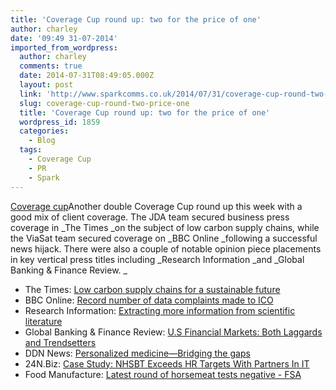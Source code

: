 ```yaml
---
title: 'Coverage Cup round up: two for the price of one'
author: charley
date: '09:49 31-07-2014'
imported_from_wordpress:
  author: charley
  comments: true
  date: 2014-07-31T08:49:05.000Z
  layout: post
  link: 'http://www.sparkcomms.co.uk/2014/07/31/coverage-cup-round-two-price-one/'
  slug: coverage-cup-round-two-price-one
  title: 'Coverage Cup round up: two for the price of one'
  wordpress_id: 1859
  categories:
    - Blog
  tags:
    - Coverage Cup
    - PR
    - Spark
---
```


[Coverage cup](Coverage-cup-167x300.jpg)Another double Coverage Cup round up this week with a good mix of client coverage. The JDA team secured business press coverage in _The Times _on the subject of low carbon supply chains, while the ViaSat team secured coverage on _BBC Online _following a successful news hijack. There were also a couple of notable opinion piece placements in key vertical press titles including _Research Information _and _Global Banking & Finance Review. _

  * The Times: [Low carbon supply chains for a sustainable future](http://raconteur.net/sustainability/low-carbon-supply-chains-for-a-sustainable-future)
  * BBC Online: [Record number of data complaints made to ICO](http://www.bbc.co.uk/news/technology-28301440)
  * Research Information: [Extracting more information from scientific literature](http://www.researchinformation.info/news/news_story.php?news_id=1647)
  * Global Banking & Finance Review: [U.S Financial Markets: Both Laggards and Trendsetters](http://www.globalbankingandfinance.com/u-s-financial-markets-both-laggards-and-trendsetters/)
  * DDN News: [Personalized medicine—Bridging the gaps](http://www.ddn-news.com/lib/sitefiles/pdf/Issues/DDNEWS_0714.pdf)
  * 24N.Biz: [Case Study: NHSBT Exceeds HR Targets With Partners In IT](http://24n.biz/casestudies/case-study--nhsbt-exceeds-hr-targets-with-partners-in-it-.html)
  * Food Manufacture: [Latest round of horsemeat tests negative - FSA](http://www.foodmanufacture.co.uk/Regulation/No-horse-meat-in-latest-tests)
